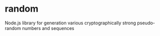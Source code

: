 # random
Node.js library for generation various  cryptographically strong pseudo-random numbers and sequences
